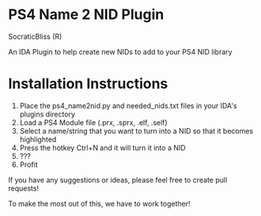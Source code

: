 # PS4 Name 2 NID Plugin

SocraticBliss (R)

An IDA Plugin to help create new NIDs to add to your PS4 NID library

# Installation Instructions
1) Place the ps4_name2nid.py and needed_nids.txt files in your IDA's plugins directory
2) Load a PS4 Module file (.prx, .sprx, .elf, .self)
3) Select a name/string that you want to turn into a NID so that it becomes highlighted
4) Press the hotkey Ctrl+N and it will turn it into a NID
5) ???
6) Profit

If you have any suggestions or ideas, please feel free to create pull requests!

To make the most out of this, we have to work together!
